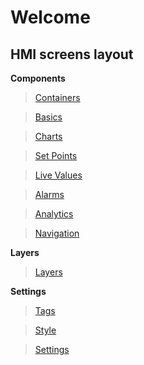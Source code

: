 # Welcome

## HMI screens layout


**Components**
>[Containers](/components/containers)

>[Basics](/components/basics)

>[Charts](/components/charts)
		
>[Set Points](/components/set-points)

>[Live Values](/components/live-values)

>[Alarms](/components/alarms)

>[Analytics](/components/analytics)

>[Navigation](/components/navigation)


**Layers**
>[Layers](/layers)


**Settings**
>[Tags](/settings/tags)

>[Style](/settings/style)

>[Settings](/settings/settings)

